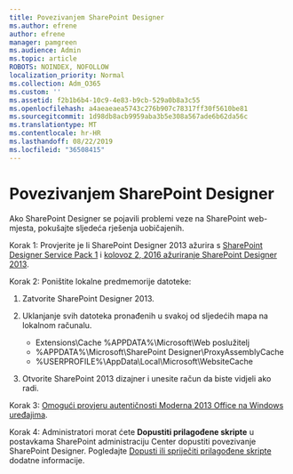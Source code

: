 ```yaml
---
title: Povezivanjem SharePoint Designer
ms.author: efrene
author: efrene
manager: pamgreen
ms.audience: Admin
ms.topic: article
ROBOTS: NOINDEX, NOFOLLOW
localization_priority: Normal
ms.collection: Adm_O365
ms.custom: ''
ms.assetid: f2b1b6b4-10c9-4e83-b9cb-529a0b8a3c55
ms.openlocfilehash: a4aeaeaea5743c276b907c78317ff30f5610be81
ms.sourcegitcommit: 1d98db8acb9959aba3b5e308a567ade6b62da56c
ms.translationtype: MT
ms.contentlocale: hr-HR
ms.lasthandoff: 08/22/2019
ms.locfileid: "36508415"
---
```

# <a name="sharepoint-designer-connection-issues"></a>Povezivanjem SharePoint Designer 

Ako SharePoint Designer se pojavili problemi veze na SharePoint web-mjesta, pokušajte sljedeća rješenja uobičajenih.

Korak 1: Provjerite je li SharePoint Designer 2013 ažurira s [SharePoint Designer Service Pack 1](https://support.microsoft.com/help/2817441/description-of-microsoft-sharepoint-designer-2013-service-pack-1-sp1) i [kolovoz 2, 2016 ažuriranje SharePoint Designer 2013](https://support.microsoft.com/help/3114721/august-2-2016-update-for-sharepoint-designer-2013-kb3114721).



Korak 2: Poništite lokalne predmemorije datoteke:

1. Zatvorite SharePoint Designer 2013.

2. Uklanjanje svih datoteka pronađenih u svakoj od sljedećih mapa na lokalnom računalu.

    - Extensions\Cache %APPDATA%\Microsoft\Web poslužitelj
    - %APPDATA%\Microsoft\SharePoint Designer\ProxyAssemblyCache
    - %USERPROFILE%\AppData\Local\Microsoft\WebsiteCache

3. Otvorite SharePoint 2013 dizajner i unesite račun da biste vidjeli ako radi.

Korak 3: [Omogući provjeru autentičnosti Moderna 2013 Office na Windows uređajima](https://docs.microsoft.com/office365/admin/security-and-compliance/enable-modern-authentication?redirectSourcePath=/article/Enable-Modern-Authentication-for-Office-2013-on-Windows-devices-7dc1c01a-090f-4971-9677-f1b192d6c910&view=o365-worldwide).

Korak 4: Administratori morat ćete **Dopustiti prilagođene skripte** u postavkama SharePoint administraciju Center dopustiti povezivanje SharePoint Designer. Pogledajte [Dopusti ili spriječiti prilagođene skripte](https://docs.microsoft.com/sharepoint/allow-or-prevent-custom-script) dodatne informacije.


